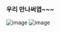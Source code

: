 ### 우리 만나써엽~~~
![image](https://github.com/sejongsmarcle/2023_Spring_Kaggle_Study/assets/101866090/24288dd2-8187-405e-bd62-1043213cefbc)
![image](https://github.com/sejongsmarcle/2023_Spring_Kaggle_Study/assets/101866090/e7ac79ed-e4ff-45b2-972e-e10b2e6c3dae)
